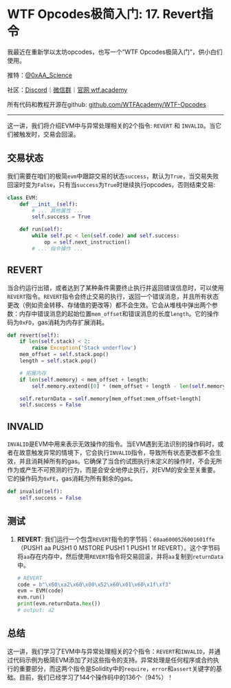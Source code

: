 # WTF Opcodes极简入门: 17. Revert指令

我最近在重新学以太坊opcodes，也写一个“WTF Opcodes极简入门”，供小白们使用。

推特：[@0xAA_Science](https://twitter.com/0xAA_Science)

社区：[Discord](https://discord.gg/5akcruXrsk)｜[微信群](https://docs.google.com/forms/d/e/1FAIpQLSe4KGT8Sh6sJ7hedQRuIYirOoZK_85miz3dw7vA1-YjodgJ-A/viewform?usp=sf_link)｜[官网 wtf.academy](https://wtf.academy)

所有代码和教程开源在github: [github.com/WTFAcademy/WTF-Opcodes](https://github.com/WTFAcademy/WTF-Opcodes)

-----

这一讲，我们将介绍EVM中与异常处理相关的2个指令: `REVERT` 和 `INVALID`。当它们被触发时，交易会回滚。

## 交易状态

我们需要在咱们的极简`evm`中跟踪交易的状态`success`，默认为`True`，当交易失败回滚时变为`False`，只有当`success`为`True`时继续执行opcodes，否则结束交易:

```python
class EVM:
    def __init__(self):
        # ... 其他属性 ...
        self.success = True

    def run(self):
        while self.pc < len(self.code) and self.success:
            op = self.next_instruction()
        # ... 指令操作 ...
```

## REVERT

当合约运行出错，或者达到了某种条件需要终止执行并返回错误信息时，可以使用`REVERT`指令。`REVERT`指令会终止交易的执行，返回一个错误消息，并且所有状态更改（例如资金转移、存储值的更改等）都不会生效。它会从堆栈中弹出两个参数：内存中错误消息的起始位置`mem_offset`和错误消息的长度`length`。它的操作码为`0xFD`，gas消耗为内存扩展消耗。

```python
def revert(self):
    if len(self.stack) < 2:
        raise Exception('Stack underflow')
    mem_offset = self.stack.pop()
    length = self.stack.pop()

    # 拓展内存
    if len(self.memory) < mem_offset + length:
        self.memory.extend([0] * (mem_offset + length - len(self.memory)))

    self.returnData = self.memory[mem_offset:mem_offset+length]
    self.success = False
```

## INVALID

`INVALID`是EVM中用来表示无效操作的指令。当EVM遇到无法识别的操作码时，或者在故意触发异常的情境下，它会执行`INVALID`指令，导致所有状态更改都不会生效，并且消耗掉所有的gas。它确保了当合约试图执行未定义的操作时，不会无所作为或产生不可预测的行为，而是会安全地停止执行，对EVM的安全至关重要。它的操作码为`0xFE`，gas消耗为所有剩余的gas。

```python
def invalid(self):
    self.success = False
```

## 测试

1. **REVERT**: 我们运行一个包含`REVERT`指令的字节码：`60aa6000526001601ffe`（PUSH1 aa PUSH1 0 MSTORE PUSH1 1 PUSH1 1f REVERT）。这个字节码将`aa`存在内存中，然后使用`REVERT`指令将交易回滚，并将`aa`复制到`returnData`中。


    ```python
    # REVERT
    code = b"\x60\xa2\x60\x00\x52\x60\x01\x60\x1f\xf3"
    evm = EVM(code)
    evm.run()
    print(evm.returnData.hex())
    # output: a2
    ```

## 总结

这一讲，我们学习了EVM中与异常处理相关的2个指令：`REVERT`和`INVALID`，并通过代码示例为极简EVM添加了对这些指令的支持。异常处理是任何程序或合约执行的重要部分，而这两个指令是Solidity中的`require`，`error`和`assert`关键字的基础。目前，我们已经学习了144个操作码中的136个（94%）！